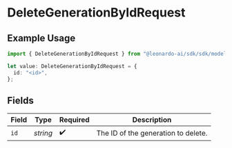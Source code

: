 # DeleteGenerationByIdRequest

## Example Usage

```typescript
import { DeleteGenerationByIdRequest } from "@leonardo-ai/sdk/sdk/models/operations";

let value: DeleteGenerationByIdRequest = {
  id: "<id>",
};
```

## Fields

| Field                               | Type                                | Required                            | Description                         |
| ----------------------------------- | ----------------------------------- | ----------------------------------- | ----------------------------------- |
| `id`                                | *string*                            | :heavy_check_mark:                  | The ID of the generation to delete. |